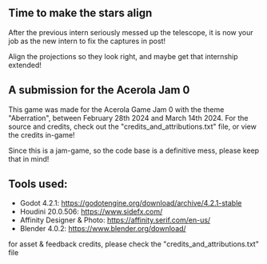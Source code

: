 ## Time to make the stars align
After the previous intern seriously messed up the telescope, it is now your job as the new intern to fix the captures in post!

Align the projections so they look right, and maybe get that internship extended!

## A submission for the Acerola Jam 0
This game was made for the Acerola Game Jam 0 with the theme "Aberration", between February 28th 2024 and March 14th 2024. For the source and credits, check out the "credits_and_attributions.txt" file, or view the credits in-game!

Since this is a jam-game, so the code base is a definitive mess, please keep that in mind!

## Tools used:
* Godot 4.2.1: https://godotengine.org/download/archive/4.2.1-stable
* Houdini 20.0.506: https://www.sidefx.com/
* Affinity Designer & Photo: https://affinity.serif.com/en-us/
* Blender 4.0.2: https://www.blender.org/download/

for asset & feedback credits, please check the "credits_and_attributions.txt" file
